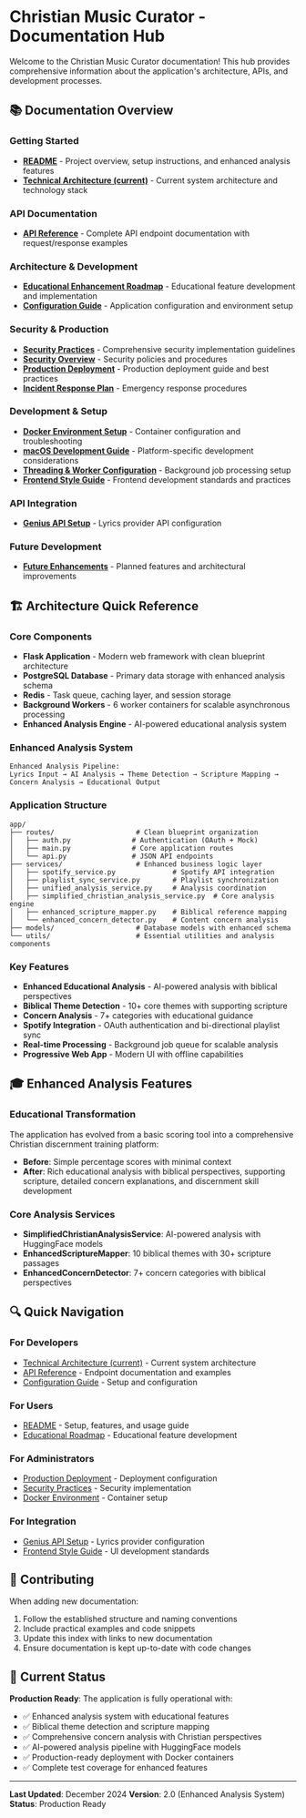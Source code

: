 # Christian Music Curator - Documentation Hub

Welcome to the Christian Music Curator documentation! This hub provides comprehensive information about the application's architecture, APIs, and development processes.

## 📚 Documentation Overview

### Getting Started
- [**README**](../README.md) - Project overview, setup instructions, and enhanced analysis features
- [**Technical Architecture (current)**](simplified_structure_current_impl.md) - Current system architecture and technology stack

### API Documentation
- [**API Reference**](api_docs.md) - Complete API endpoint documentation with request/response examples

### Architecture & Development
- [**Educational Enhancement Roadmap**](educational_enhancement_roadmap.md) - Educational feature development and implementation
- [**Configuration Guide**](configuration.md) - Application configuration and environment setup

### Security & Production
- [**Security Practices**](SECURE_CODING_PRACTICES.md) - Comprehensive security implementation guidelines
- [**Security Overview**](SECURITY.md) - Security policies and procedures
- [**Production Deployment**](PRODUCTION_DEPLOYMENT.md) - Production deployment guide and best practices
- [**Incident Response Plan**](INCIDENT_RESPONSE_PLAN.md) - Emergency response procedures

### Development & Setup
- [**Docker Environment Setup**](DOCKER_ENVIRONMENT_FIXES.md) - Container configuration and troubleshooting
- [**macOS Development Guide**](MACOS_FORK_SAFETY.md) - Platform-specific development considerations
- [**Threading & Worker Configuration**](THREADING_WORKER_CONFIG.md) - Background job processing setup
- [**Frontend Style Guide**](frontend-style-guide.md) - Frontend development standards and practices

### API Integration
- [**Genius API Setup**](GENIUS_API_SETUP.md) - Lyrics provider API configuration

### Future Development
- [**Future Enhancements**](FUTURE_ENHANCEMENTS.md) - Planned features and architectural improvements

## 🏗️ Architecture Quick Reference

### Core Components
- **Flask Application** - Modern web framework with clean blueprint architecture
- **PostgreSQL Database** - Primary data storage with enhanced analysis schema
- **Redis** - Task queue, caching layer, and session storage
- **Background Workers** - 6 worker containers for scalable asynchronous processing
- **Enhanced Analysis Engine** - AI-powered educational analysis system

### Enhanced Analysis System
```
Enhanced Analysis Pipeline:
Lyrics Input → AI Analysis → Theme Detection → Scripture Mapping → Concern Analysis → Educational Output
```

### Application Structure
```
app/
├── routes/                    # Clean blueprint organization
│   ├── auth.py               # Authentication (OAuth + Mock)
│   ├── main.py               # Core application routes
│   └── api.py                # JSON API endpoints
├── services/                  # Enhanced business logic layer
│   ├── spotify_service.py              # Spotify API integration
│   ├── playlist_sync_service.py        # Playlist synchronization
│   ├── unified_analysis_service.py     # Analysis coordination
│   ├── simplified_christian_analysis_service.py  # Core analysis engine
│   ├── enhanced_scripture_mapper.py    # Biblical reference mapping
│   └── enhanced_concern_detector.py    # Content concern analysis
├── models/                    # Database models with enhanced schema
└── utils/                     # Essential utilities and analysis components
```

### Key Features
- **Enhanced Educational Analysis** - AI-powered analysis with biblical perspectives
- **Biblical Theme Detection** - 10+ core themes with supporting scripture
- **Concern Analysis** - 7+ categories with educational guidance
- **Spotify Integration** - OAuth authentication and bi-directional playlist sync
- **Real-time Processing** - Background job queue for scalable analysis
- **Progressive Web App** - Modern UI with offline capabilities

## 🎓 Enhanced Analysis Features

### Educational Transformation
The application has evolved from a basic scoring tool into a comprehensive Christian discernment training platform:

- **Before**: Simple percentage scores with minimal context
- **After**: Rich educational analysis with biblical perspectives, supporting scripture, detailed concern explanations, and discernment skill development

### Core Analysis Services
- **SimplifiedChristianAnalysisService**: AI-powered analysis with HuggingFace models
- **EnhancedScriptureMapper**: 10 biblical themes with 30+ scripture passages
- **EnhancedConcernDetector**: 7+ concern categories with biblical perspectives

## 🔍 Quick Navigation

### For Developers
- [Technical Architecture (current)](simplified_structure_current_impl.md) - Current system architecture
- [API Reference](api_docs.md) - Endpoint documentation and examples
- [Configuration Guide](configuration.md) - Setup and configuration

### For Users
- [README](../README.md) - Setup, features, and usage guide
- [Educational Roadmap](educational_enhancement_roadmap.md) - Educational feature development

### For Administrators
- [Production Deployment](PRODUCTION_DEPLOYMENT.md) - Deployment configuration
- [Security Practices](SECURE_CODING_PRACTICES.md) - Security implementation
- [Docker Environment](DOCKER_ENVIRONMENT_FIXES.md) - Container setup

### For Integration
- [Genius API Setup](GENIUS_API_SETUP.md) - Lyrics provider configuration
- [Frontend Style Guide](frontend-style-guide.md) - UI development standards

## 📝 Contributing

When adding new documentation:
1. Follow the established structure and naming conventions
2. Include practical examples and code snippets
3. Update this index with links to new documentation
4. Ensure documentation is kept up-to-date with code changes

## 🚀 Current Status

**Production Ready**: The application is fully operational with:
- ✅ Enhanced analysis system with educational features
- ✅ Biblical theme detection and scripture mapping
- ✅ Comprehensive concern analysis with Christian perspectives
- ✅ AI-powered analysis pipeline with HuggingFace models
- ✅ Production-ready deployment with Docker containers
- ✅ Complete test coverage for enhanced features

---

**Last Updated**: December 2024
**Version**: 2.0 (Enhanced Analysis System)
**Status**: Production Ready
